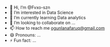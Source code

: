 - 👋 Hi, I’m @Fvxo-szn
- 👀 I’m interested in Data Science
- 🌱 I’m currently learning Data analytics
- 💞️ I’m looking to collaborate on ...
- 📫 How to reach me ogunlanafaruq@gmail.com
- 😄 Pronouns: ...
- ⚡ Fun fact: ...

<!---
Fvxo-szn/Fvxo-szn is a ✨ special ✨ repository because its `README.md` (this file) appears on your GitHub profile.
You can click the Preview link to take a look at your changes.
--->
